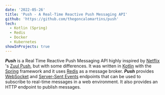 ```yaml
---
date: '2022-05-26'
title: 'Push - A Real-Time Reactive Push Messaging API'
github: 'https://github.com/thegoncalomartins/push'
tech:
  - Kotlin (Spring)
  - Redis
  - Docker
  - Kubernetes
showInProjects: true
---
```


**_Push_** is a Real Time Reactive Push Messaging API highly inspired by [Netflix](https://github.com/Netflix) 's [Zuul Push](https://github.com/Netflix/zuul/wiki/Push-Messaging), but with some differences. It was written in [Kotlin](https://kotlinlang.org/) with the [Spring](https://spring.io/) framework and it uses [Redis](https://redis.io/) as a message broker. **_Push_** provides [WebSocket](https://developer.mozilla.org/en-US/docs/Web/API/WebSockets_API) and [Server-Sent Events](https://developer.mozilla.org/en-US/docs/Web/API/Server-sent_events/Using_server-sent_events) endpoints that can be used to subscribe to real-time messages in a web environment. It also provides an HTTP endpoint to publish messages.
